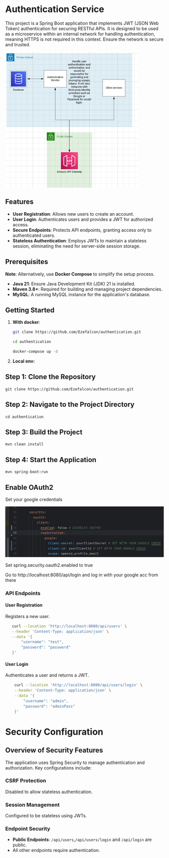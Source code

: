 # Authentication Service

This project is a Spring Boot application that implements JWT (JSON Web Token) authentication for securing RESTful APIs.
It is designed to be used as a microservice within an internal network for handling authentication, meaning HTTPS is not required in this context. Ensure the network is secure and trusted.

![diagram.png](diagram.png)
## Features

- **User Registration**: Allows new users to create an account.
- **User Login**: Authenticates users and provides a JWT for authorized access.
- **Secure Endpoints**: Protects API endpoints, granting access only to authenticated users.
- **Stateless Authentication**: Employs JWTs to maintain a stateless session, eliminating the need for server-side session storage.

## Prerequisites

**Note**: Alternatively, use **Docker Compose** to simplify the setup process.

- **Java 21**: Ensure Java Development Kit (JDK) 21 is installed.
- **Maven 3.8+**: Required for building and managing project dependencies.
- **MySQL**: A running MySQL instance for the application's database.


## Getting Started

1. **With docker**:
   ```bash
   git clone https://github.com/Ezefalcon/authentication.git
   ```
    ```bash
   cd authentication
   ```
   ```bash
   docker-compose up -d
   ```

2. **Local env:**

## Step 1: Clone the Repository
    git clone https://github.com/Ezefalcon/authentication.git

## Step 2: Navigate to the Project Directory
    cd authentication

## Step 3: Build the Project
    mvn clean install

## Step 4: Start the Application
    mvn spring-boot:run

## Enable OAuth2

Set your google credentials

   ![img.png](oauth2.png)

Set spring.security.oauth2.enabled to true

   Go to http://localhost:8080/api/login and log in with your google acc from there

### API Endpoints

#### User Registration

Registers a new user.

 ```bash
    curl --location 'http://localhost:8080/api/users' \
    --header 'Content-Type: application/json' \
    --data '{
        "username": "test",
        "password": "password"
    }'
```

#### User Login

Authenticates a user and returns a JWT.

```bash 
    curl --location 'http://localhost:8080/api/users/login' \
    --header 'Content-Type: application/json' \
    --data '{
        "username": "admin",
        "password": "adminPass"
    }'
```

# Security Configuration
## Overview of Security Features

The application uses Spring Security to manage authentication and authorization. Key configurations include:

### CSRF Protection
Disabled to allow stateless authentication.

### Session Management
Configured to be stateless using JWTs.

### Endpoint Security
*   **Public Endpoints**: `/api/users`,`/api/users/login` and `/api/login` are public.
*   All other endpoints require authentication.
